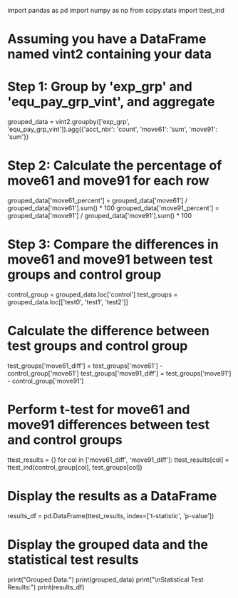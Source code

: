 import pandas as pd
import numpy as np
from scipy.stats import ttest_ind

# Assuming you have a DataFrame named vint2 containing your data

# Step 1: Group by 'exp_grp' and 'equ_pay_grp_vint', and aggregate
grouped_data = vint2.groupby(['exp_grp', 'equ_pay_grp_vint']).agg({'acct_nbr': 'count', 'move61': 'sum', 'move91': 'sum'})

# Step 2: Calculate the percentage of move61 and move91 for each row
grouped_data['move61_percent'] = grouped_data['move61'] / grouped_data['move61'].sum() * 100
grouped_data['move91_percent'] = grouped_data['move91'] / grouped_data['move91'].sum() * 100

# Step 3: Compare the differences in move61 and move91 between test groups and control group
control_group = grouped_data.loc['control']
test_groups = grouped_data.loc[['test0', 'test1', 'test2']]

# Calculate the difference between test groups and control group
test_groups['move61_diff'] = test_groups['move61'] - control_group['move61']
test_groups['move91_diff'] = test_groups['move91'] - control_group['move91']

# Perform t-test for move61 and move91 differences between test and control groups
ttest_results = {}
for col in ['move61_diff', 'move91_diff']:
    ttest_results[col] = ttest_ind(control_group[col], test_groups[col])

# Display the results as a DataFrame
results_df = pd.DataFrame(ttest_results, index=['t-statistic', 'p-value'])

# Display the grouped data and the statistical test results
print("Grouped Data:")
print(grouped_data)
print("\nStatistical Test Results:")
print(results_df)

